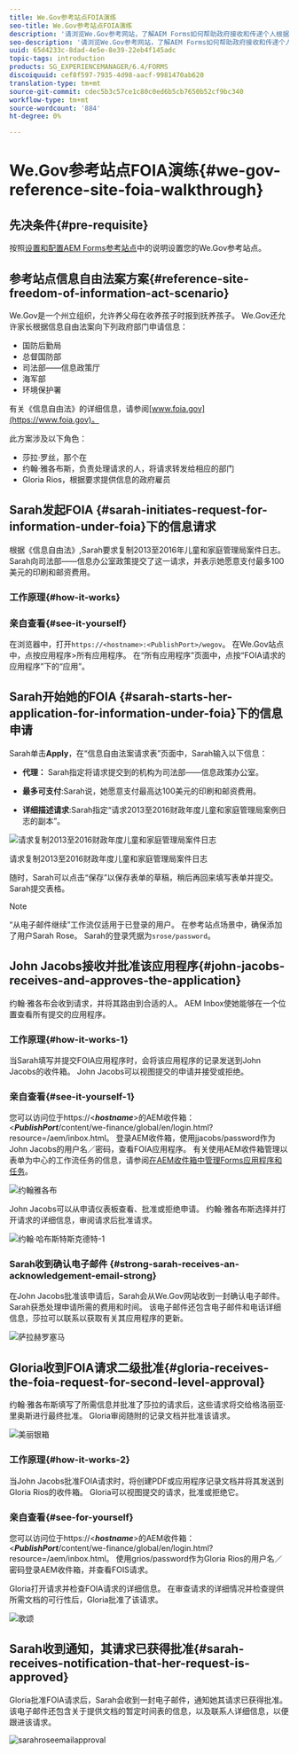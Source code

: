 ```yaml
---
title: We.Gov参考站点FOIA演练
seo-title: We.Gov参考站点FOIA演练
description: '请浏览We.Gov参考网站，了解AEM Forms如何帮助政府接收和传递个人根据《信息自由法》要求提供的信息。 '
seo-description: '请浏览We.Gov参考网站，了解AEM Forms如何帮助政府接收和传递个人根据《信息自由法》要求提供的信息。 '
uuid: 65d4233c-8dad-4e5e-8e39-22eb4f145adc
topic-tags: introduction
products: SG_EXPERIENCEMANAGER/6.4/FORMS
discoiquuid: cef8f597-7935-4d98-aacf-9981470ab620
translation-type: tm+mt
source-git-commit: cdec5b3c57ce1c80c0ed6b5cb7650b52cf9bc340
workflow-type: tm+mt
source-wordcount: '884'
ht-degree: 0%

---
```



# We.Gov参考站点FOIA演练{#we-gov-reference-site-foia-walkthrough}

## 先决条件{#pre-requisite}

按照[设置和配置AEM Forms参考站点](/help/forms/using/setup-reference-sites.md)中的说明设置您的We.Gov参考站点。

## 参考站点信息自由法案方案{#reference-site-freedom-of-information-act-scenario}

We.Gov是一个州立组织，允许养父母在收养孩子时报到抚养孩子。 We.Gov还允许家长根据信息自由法案向下列政府部门申请信息：

* 国防后勤局
* 总督国防部
* 司法部——信息政策厅
* 海军部
* 环境保护署

有关《信息自由法》的详细信息，请参阅[www.foia.gov](https://www.foia.gov)。

此方案涉及以下角色：

* 莎拉·罗丝，那个在
* 约翰·雅各布斯，负责处理请求的人，将请求转发给相应的部门
* Gloria Rios，根据要求提供信息的政府雇员

## Sarah发起FOIA {#sarah-initiates-request-for-information-under-foia}下的信息请求

根据《信息自由法》,Sarah要求复制2013至2016年儿童和家庭管理局案件日志。 Sarah向司法部——信息办公室政策提交了这一请求，并表示她愿意支付最多100美元的印刷和邮资费用。

### 工作原理{#how-it-works}

### 亲自查看{#see-it-yourself}

在浏览器中，打开`https://<hostname>:<PublishPort>/wegov`。 在We.Gov站点中，点按应用程序>所有应用程序。 在“所有应用程序”页面中，点按“FOIA请求的应用程序”下的“应用”。

## Sarah开始她的FOIA {#sarah-starts-her-application-for-information-under-foia}下的信息申请

Sarah单击&#x200B;**Apply**，在“信息自由法案请求表”页面中，Sarah输入以下信息：

* **代理：** Sarah指定将请求提交到的机构为司法部——信息政策办公室。

* **最多可支付**:Sarah说，她愿意支付最高达100美元的印刷和邮资费用。
* **详细描述请求**:Sarah指定“请求2013至2016财政年度儿童和家庭管理局案例日志的副本”。

![请求复制2013至2016财政年度儿童和家庭管理局案件日志](assets/sarahfiosform.png)

请求复制2013至2016财政年度儿童和家庭管理局案件日志

随时，Sarah可以点击“保存”以保存表单的草稿，稍后再回来填写表单并提交。 Sarah提交表格。

>[!NOTE]
>
>“从电子邮件继续”工作流仅适用于已登录的用户。 在参考站点场景中，确保添加了用户Sarah Rose。 Sarah的登录凭据为`srose/password`。

## John Jacobs接收并批准该应用程序{#john-jacobs-receives-and-approves-the-application}

约翰·雅各布会收到请求，并将其路由到合适的人。 AEM Inbox使她能够在一个位置查看所有提交的应用程序。

### 工作原理{#how-it-works-1}

当Sarah填写并提交FOIA应用程序时，会将该应用程序的记录发送到John Jacobs的收件箱。 John Jacobs可以视图提交的申请并接受或拒绝。

### 亲自查看{#see-it-yourself-1}

您可以访问位于https://&lt;***hostname***>的AEM收件箱：&lt;***PublishPort***/content/we-finance/global/en/login.html?resource=/aem/inbox.html。 登录AEM收件箱，使用jjacobs/password作为John Jacobs的用户名／密码，查看FOIA应用程序。 有关使用AEM收件箱管理以表单为中心的工作流任务的信息，请参阅[在AEM收件箱中管理Forms应用程序和任务](/help/forms/using/manage-applications-inbox.md)。

![约翰雅各布](assets/johnjacobs.png)

John Jacobs可以从申请仪表板查看、批准或拒绝申请。 约翰·雅各布斯选择并打开请求的详细信息，审阅请求后批准请求。

![约翰·哈布斯特斯克德特-1](assets/johnjacobstaskdetail-1.png)

### <strong>Sarah收到确认电子邮件</strong> {#strong-sarah-receives-an-acknowledgement-email-strong}

在John Jacobs批准该申请后，Sarah会从We.Gov网站收到一封确认电子邮件。 Sarah获悉处理申请所需的费用和时间。 该电子邮件还包含电子邮件和电话详细信息，莎拉可以联系以获取有关其应用程序的更新。

![萨拉赫罗塞马](assets/sarahroseemail.png)

## Gloria收到FOIA请求二级批准{#gloria-receives-the-foia-request-for-second-level-approval}

约翰·雅各布斯填写了所需信息并批准了莎拉的请求后，这些请求将交给格洛丽亚·里奥斯进行最终批准。 Gloria审阅随附的记录文档并批准该请求。

![美丽银箱](assets/gloriariosinbox.png)

### 工作原理{#how-it-works-2}

当John Jacobs批准FOIA请求时，将创建PDF或应用程序记录文档并将其发送到Gloria Rios的收件箱。 Gloria可以视图提交的请求，批准或拒绝它。

### 亲自查看{#see-for-yourself}

您可以访问位于https://&lt;***hostname***>的AEM收件箱：&lt;***PublishPort***/content/we-finance/global/en/login.html?resource=/aem/inbox.html。 使用grios/password作为Gloria Rios的用户名／密码登录AEM收件箱，并查看FOIS请求。

Gloria打开请求并检查FOIA请求的详细信息。 在审查请求的详细情况并检查提供所需文档的可行性后，Gloria批准了该请求。

![歌颂](assets/gloriariosapproves.png)

## Sarah收到通知，其请求已获得批准{#sarah-receives-notification-that-her-request-is-approved}

Gloria批准FOIA请求后，Sarah会收到一封电子邮件，通知她其请求已获得批准。 该电子邮件还包含关于提供文档的暂定时间表的信息，以及联系人详细信息，以便跟进该请求。

![sarahroseemailapproval](assets/sarahroseemailapproval.png)

